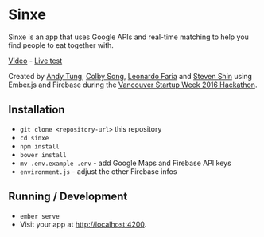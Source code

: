 # Sinxe

Sinxe is an app that uses Google APIs and real-time matching to help you find people to eat together with.

[Video](https://youtu.be/HH4dCVt-_gI) - [Live test](https://sinxe-d61e7.firebaseapp.com)

Created by [Andy Tung](https://github.com/andytung), [Colby Song](https://github.com/ColbySong), [Leonardo Faria](https://github.com/leonardofaria) and [Steven Shin](https://github.com/shinstev) using Ember.js and Firebase during the [Vancouver Startup Week 2016 Hackathon](http://vanstartupweek.ca/hackathon/).

## Installation

* `git clone <repository-url>` this repository
* `cd sinxe`
* `npm install`
* `bower install`
* `mv .env.example .env` - add Google Maps and Firebase API keys
* `environment.js` - adjust the other Firebase infos

## Running / Development

* `ember serve`
* Visit your app at [http://localhost:4200](http://localhost:4200).
